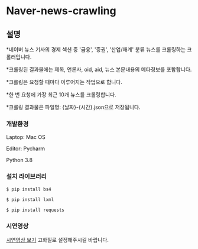 # Naver-news-crawling
## 설명
*네이버 뉴스 기사의 경제 섹션 중 '금융', '증권', '산업/재계' 분류 뉴스를 크롤링하는 크롤러입니다.

*크롤링된 결과물에는 제목, 언론사, oid, aid, 뉴스 본문내용의 메타정보를 포함합니다.

*크롤링은 요청할 때마다 이루어지는 작업으로 합니다. 

*한 번 요청에 가장 최근 10개 뉴스를 크롤링합니다.

*크롤링 결과물은 파일명: {날짜}-{시간}.json으로 저장됩니다.


### 개발환경
Laptop: Mac OS

Editor: Pycharm

Python 3.8


### 설치 라이브러리
~~~
$ pip install bs4

$ pip install lxml

$ pip install requests
~~~

### 시연영상
[시연영상 보기](https://youtu.be/42cVOHZ5ovs)
고화질로 설정해주시길 바랍니다.
